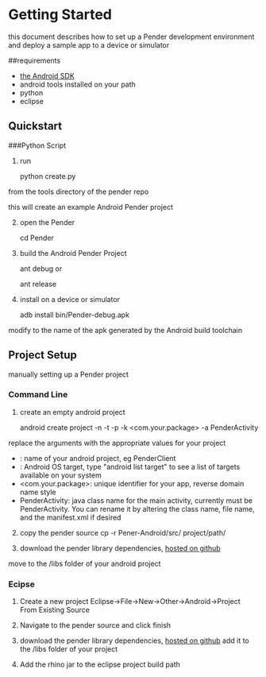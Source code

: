 # Getting Started
this document describes how to set up a Pender development environment and deploy a sample app to a device or simulator

##requirements 
- [the Android SDK](http://developer.android.com/sdk/index.html)
- android tools installed on your path
- python
- eclipse

## Quickstart
###Python Script

1. run

    python create.py

from the tools directory of the pender repo

this will create an example Android Pender project 

2. open the Pender 

    cd Pender

3. build the Android Pender Project

    ant debug
or

    ant release

4. install on a device or simulator

    adb install bin/Pender-debug.apk

modify to the name of the apk generated by the Android build toolchain
 
## Project Setup

manually setting up a Pender project

### Command Line

1. create an empty android project

    android create project -n <ProjectName> -t <TargetID> -p <ProjectPath> -k <com.your.package> -a PenderActivity

replace the arguments with the appropriate values for your project
* <ProjectName>: name of your android project, eg PenderClient
* <TargetID>: Android OS target, type "android list target" to see a list of targets available on your system
* <com.your.package>: unique identifier for your app, reverse domain name style
* PenderActivity: java class name for the main activity, currently must be PenderActivity. You can rename it by altering the class name, file name, and the manifest.xml if desired

2. copy the pender source
    cp -r Pener-Android/src/ project/path/

3. download the pender library dependencies, [hosted on github](https://github.com/downloads/lorinbeer/pender-android/rhino1_7R2.jar)

move to the /libs folder of your android project

### Ecipse

1. Create a new project
Eclipse->File->New->Other->Android->Project From Existing Source

2. Navigate to the pender source
and click finish

3. download the pender library dependencies, [hosted on github](https://github.com/downloads/lorinbeer/pender-android/rhino1_7R2.jar)
add it to the /libs folder of your project

4. Add the rhino jar to the eclipse project build path

